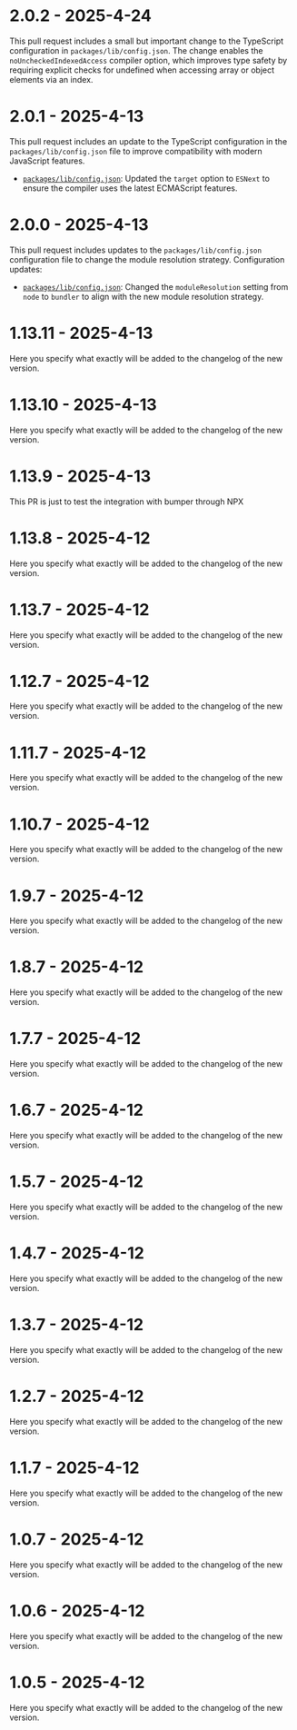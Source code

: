 # 2.0.2 - 2025-4-24

This pull request includes a small but important change to the TypeScript configuration in `packages/lib/config.json`. The change enables the `noUncheckedIndexedAccess` compiler option, which improves type safety by requiring explicit checks for undefined when accessing array or object elements via an index.


# 2.0.1 - 2025-4-13

This pull request includes an update to the TypeScript configuration in the `packages/lib/config.json` file to improve compatibility with modern JavaScript features.
* [`packages/lib/config.json`](diffhunk://#diff-0c81b2177887592c6dc72ebc072fb2c3549bf853837d2f440c05e29ad6c8887dR4): Updated the `target` option to `ESNext` to ensure the compiler uses the latest ECMAScript features.


# 2.0.0 - 2025-4-13

This pull request includes updates to the `packages/lib/config.json` configuration file to change the module resolution strategy.
Configuration updates:
* [`packages/lib/config.json`](diffhunk://#diff-0c81b2177887592c6dc72ebc072fb2c3549bf853837d2f440c05e29ad6c8887dL4-R5): Changed the `moduleResolution` setting from `node` to `bundler` to align with the new module resolution strategy.


# 1.13.11 - 2025-4-13

Here you specify what exactly will be added to the changelog of the new version.


# 1.13.10 - 2025-4-13

Here you specify what exactly will be added to the changelog of the new version.


# 1.13.9 - 2025-4-13

This PR is just to test the integration with bumper through NPX


# 1.13.8 - 2025-4-12

Here you specify what exactly will be added to the changelog of the new version.


# 1.13.7 - 2025-4-12

Here you specify what exactly will be added to the changelog of the new version.


# 1.12.7 - 2025-4-12

Here you specify what exactly will be added to the changelog of the new version.


# 1.11.7 - 2025-4-12

Here you specify what exactly will be added to the changelog of the new version.


# 1.10.7 - 2025-4-12

Here you specify what exactly will be added to the changelog of the new version.


# 1.9.7 - 2025-4-12

Here you specify what exactly will be added to the changelog of the new version.


# 1.8.7 - 2025-4-12

Here you specify what exactly will be added to the changelog of the new version.


# 1.7.7 - 2025-4-12

Here you specify what exactly will be added to the changelog of the new version.


# 1.6.7 - 2025-4-12

Here you specify what exactly will be added to the changelog of the new version.


# 1.5.7 - 2025-4-12

Here you specify what exactly will be added to the changelog of the new version.


# 1.4.7 - 2025-4-12

Here you specify what exactly will be added to the changelog of the new version.


# 1.3.7 - 2025-4-12

Here you specify what exactly will be added to the changelog of the new version.


# 1.2.7 - 2025-4-12

Here you specify what exactly will be added to the changelog of the new version.


# 1.1.7 - 2025-4-12

Here you specify what exactly will be added to the changelog of the new version.


# 1.0.7 - 2025-4-12

Here you specify what exactly will be added to the changelog of the new version.


# 1.0.6 - 2025-4-12

Here you specify what exactly will be added to the changelog of the new version.


# 1.0.5 - 2025-4-12

Here you specify what exactly will be added to the changelog of the new version.


